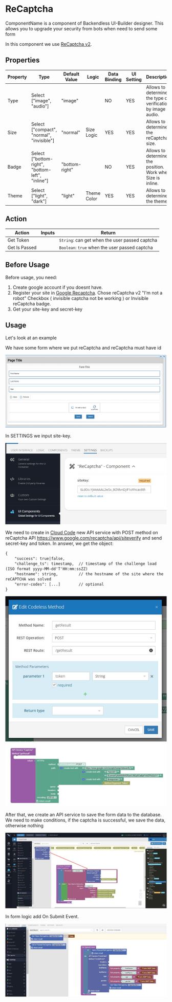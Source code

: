 # ReCaptcha

ComponentName is a component of Backendless UI-Builder designer. This allows you to upgrade your security from bots when need to send some form

In this component we use [ReCaptcha v2](https://www.google.com/recaptcha/about/).

## Properties

| Property | Type                                             | Default Value  | Logic       | Data Binding | UI Setting | Description                                                     |
|----------|--------------------------------------------------|----------------|-------------|--------------|------------|-----------------------------------------------------------------|
| Type     | Select ["image", "audio"]                        | "image"        |             | NO           | YES        | Allows to determine the type of verification by image or audio. |
| Size     | Select ["compact", "normal", "invisible"]        | "normal"       | Size Logic  | YES          | YES        | Allows to determine the reCaptcha size.                         |
| Badge    | Select ["bottom-right", "bottom-left", "inline"] | "bottom-right" |             | NO           | YES        | Allows to determine the position. Work when Size is inline.     |
| Theme    | Select ["light", "dark"]                         | "light"        | Theme Color | YES          | YES        | Allows to determine the theme.                                  |

## Action

| Action        | Inputs | Return                                         |
|---------------|--------|------------------------------------------------|
| Get Token     |        | `String`: can get when the user passed captcha |
| Get Is Passed |        | `Boolean`: `true` when the user passed captcha |

## Before Usage
Before usage, you need:

1. Create google account if you doesnt have.
2. Register your site in [Google Recaptcha](https://www.google.com/recaptcha/admin/create). Chose reCaptcha v2 "I'm not a robot" Checkbox ( invisible captcha not be working ) or Invisible reCaptcha badge.
3. Get your site-key and secret-key

## Usage
Let's look at an example

We have some form where we put reCaptcha and reCaptcha must have id

![](example-images/form-example.jpg)

In SETTINGS we input site-key.

![](example-images/settings-example.jpg)

We need to create in [Cloud Code](https://eu-develop.backendless.com/app/test/bl/services) new API service with POST method on reCaptcha API https://www.google.com/recaptcha/api/siteverify and send secret-key and token. In answer, we get the object:
```
{
    "success": true|false,
    "challenge_ts": timestamp,  // timestamp of the challenge load (ISO format yyyy-MM-dd'T'HH:mm:ssZZ)
    "hostname": string,         // the hostname of the site where the reCAPTCHA was solved
    "error-codes": [...]        // optional
}
```
![](example-images/create-method-example.jpg)
![](example-images/api-service-captcha-codeless.jpg)

After that, we create an API service to save the form data to the database. We need to make conditions, if the captcha is successful, we save the data, otherwise nothing

![](example-images/api-service-form-data-codeless-example.jpg)

In form logic add On Submit Event.

![](example-images/on-submint-event-example.jpg)
